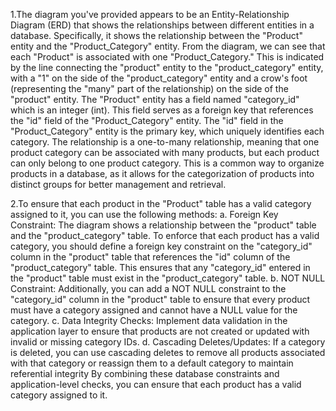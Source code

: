 1.The diagram you've provided appears to be an Entity-Relationship Diagram (ERD) that shows the relationships between different entities in a database. Specifically, it shows the relationship between the "Product" entity and the "Product_Category" entity.
From the diagram, we can see that each "Product" is associated with one "Product_Category." This is indicated by the line connecting the "product" entity to the "product_category" entity, with a "1" on the side of the "product_category" entity and a crow's foot (representing the "many" part of the relationship) on the side of the "product" entity.
The "Product" entity has a field named "category_id" which is an integer (int). This field serves as a foreign key that references the "id" field of the "Product_Category" entity. The "id" field in the "Product_Category" entity is the primary key, which uniquely identifies each category.
The relationship is a one-to-many relationship, meaning that one product category can be associated with many products, but each product can only belong to one product category. This is a common way to organize products in a database, as it allows for the categorization of products into distinct groups for better management and retrieval.

2.To ensure that each product in the "Product" table has a valid category assigned to it, you can use the following methods:
a. Foreign Key Constraint: The diagram shows a relationship between the "product" table and the "product_category" table. To enforce that each product has a valid category, you should define a foreign key constraint on the "category_id" column in the "product" table that references the "id" column of the "product_category" table. This ensures that any "category_id" entered in the "product" table must exist in the "product_category" table.
b. NOT NULL Constraint: Additionally, you can add a NOT NULL constraint to the "category_id" column in the "product" table to ensure that every product must have a category assigned and cannot have a NULL value for the category.
c. Data Integrity Checks: Implement data validation in the application layer to ensure that products are not created or updated with invalid or missing category IDs.
d. Cascading Deletes/Updates: If a category is deleted, you can use cascading deletes to remove all products associated with that category or reassign them to a default category to maintain referential integrity
By combining these database constraints and application-level checks, you can ensure that each product has a valid category assigned to it.